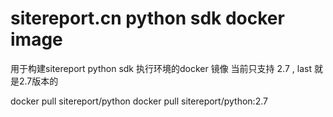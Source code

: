 # sitereport.cn python sdk docker image

用于构建sitereport python sdk 执行环境的docker 镜像
当前只支持 2.7 , last 就是2.7版本的


docker pull sitereport/python
docker pull sitereport/python:2.7
